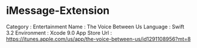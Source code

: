 # iMessage-Extension

Category : Entertainment
Name : The Voice Between Us
Language : Swift 3.2
Environment : Xcode 9.0
App Store Url : https://itunes.apple.com/us/app/the-voice-between-us/id1291108956?mt=8

